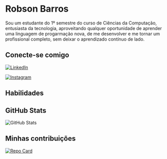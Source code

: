 # Robson Barros
Sou um estudante do 1º semestre do curso de Ciências da Computação, entusiasta da tecnologia, aproveitando qualquer oportunidade de aprender uma linguagem de progarmação nova, de me desenvolver e me tornar um profissional completo, sem deixar o aprendizado contínuo de lado.
## Conecte-se comigo
[![LinkedIn](https://img.shields.io/badge/LinkedIn-2745a5?style=for-the-badge&logo=linkedin&logoColor=white)](https://www.linkedin.com/in/robson-barros-19a847384)

[![Instagram](https://img.shields.io/badge/-Instagram-2745a5?style=for-the-badge&logo=instagram&logoColor=white)](https://www.instagram.com/rob.sound)
## Habilidades

## GitHub Stats
![GitHub Stats](https://github-readme-stats.vercel.app/api?username=rob-sound&theme=transparent&bg_color=000&border_color=010760&show_icons=true&icon_color=30A3DC&title_color=#2745a5&text_color=FFF)

## Minhas contribuições
[![Repo Card](https://github-readme-stats.vercel.app/api/pin/?username=rob-sound&repo=dio-lab-open-source&theme=transparent&bg_color=000&border_color=010760&show_icons=true&icon_color=30A3DC&title_color=#2745a5&text_color=FFF)](https://github.com/rob-sound/dio-lab-open-source)

